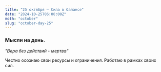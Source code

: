```yaml
---
title: "25 октября – Сила в балансе"
date: "2024-10-25T06:00:00Z"
moth: "october"
slug: "october-day-25"
---
```


### Мысли на день. 
_"Вера без действий - мертва"_

Честно осознаю свои ресурсы и ограничения. Работаю в рамках своих сил.
